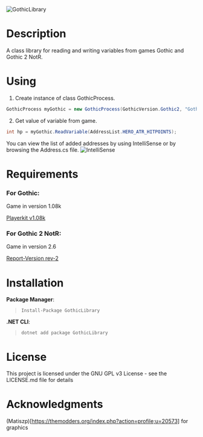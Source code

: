 ![GothicLibrary](https://i.imgur.com/IKBPYV4.jpg)

# Description
A class library for reading and writing variables from games Gothic and Gothic 2 NotR.

# Using
1. Create instance of class GothicProcess.
```csharp
GothicProcess myGothic = new GothicProcess(GothicVersion.Gothic2, "Gothic2");
```
2. Get value of variable from game.
```csharp
int hp = myGothic.ReadVariable(AddressList.HERO_ATR_HITPOINTS);
```

You can view the list of added addresses by using IntelliSense or by browsing the Address.cs file.
![IntelliSense](https://i.imgur.com/8zg8Cls.png)

# Requirements
### For **Gothic**:
Game in version 1.08k

[Playerkit v1.08k](https://www.worldofgothic.de/dl/download_34.htm)

### For **Gothic 2 NotR**:
Game in version 2.6

[Report-Version rev-2](https://www.worldofgothic.de/dl/download_34.htm)

# Installation
**Package Manager**: 
>`Install-Package GothicLibrary`

**.NET CLI**:
>`dotnet add package GothicLibrary`

# License
This project is licensed under the GNU GPL v3 License - see the LICENSE.md file for details

# Acknowledgments
(Matiszp)[https://themodders.org/index.php?action=profile;u=20573] for graphics
